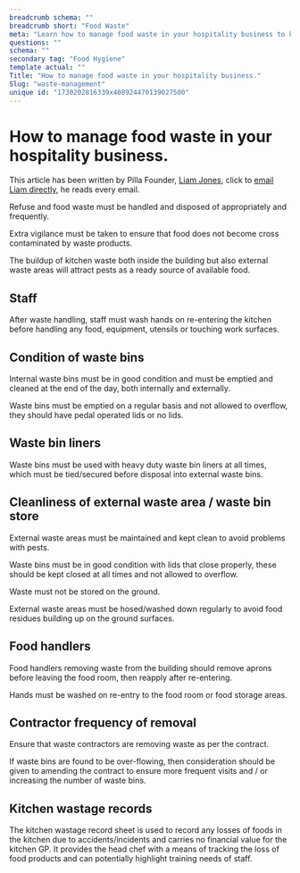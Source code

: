 ```yaml
---
breadcrumb schema: ""
breadcrumb short: "Food Waste"
meta: "Learn how to manage food waste in your hospitality business to keep pests away and avoid cross-contamination. Tips include proper bin usage, waste area cleanliness, and staff hygiene."
questions: ""
schema: ""
secondary tag: "Food Hygiene"
template actual: ""
Title: "How to manage food waste in your hospitality business."
Slug: "waste-management"
unique id: "1730202816339x408924470139027500"
---
```


# How to manage food waste in your hospitality business.

 This article has been written by Pilla Founder,&nbsp;[Liam Jones](https://yourpilla.com/profile/liam-jones), click to&nbsp;[email Liam directly](mailto:liam@yourpilla.com), he reads every email.

 Refuse and food waste must be handled and disposed of appropriately and frequently.

 Extra vigilance must be taken to ensure that food does not become cross contaminated by waste products.

 The buildup of kitchen waste both inside the building but also external waste areas will attract pests as a ready source of available food.

 ## Staff

 After waste handling, staff must wash hands on re-entering the kitchen before handling any food, equipment, utensils or touching work surfaces.

 ## Condition of waste bins

 Internal waste bins must be in good condition and must be emptied and cleaned at the end of the day, both internally and externally.

 Waste bins must be emptied on a regular basis and not allowed to overflow, they should have pedal operated lids or no lids.

 ## Waste bin liners

 Waste bins must be used with heavy duty waste bin liners at all times, which must be tied/secured before disposal into external waste bins.

 ## Cleanliness of external waste area / waste bin store

 External waste areas must be maintained and kept clean to avoid problems with pests.

 Waste bins must be in good condition with lids that close properly, these should be kept closed at all times and not allowed to overflow.

 Waste must not be stored on the ground.

 External waste areas must be hosed/washed down regularly to avoid food residues building up on the ground surfaces.

 ## Food handlers

 Food handlers removing waste from the building should remove aprons before leaving the food room, then reapply after re-entering.

 Hands must be washed on re-entry to the food room or food storage areas.

 ## Contractor frequency of removal

 Ensure that waste contractors are removing waste as per the contract.

 If waste bins are found to be over-flowing, then consideration should be given to amending the contract to ensure more frequent visits and / or increasing the number of waste bins.

 ## Kitchen wastage records

 The kitchen wastage record sheet is used to record any losses of foods in the kitchen due to accidents/incidents and carries no financial value for the kitchen GP. It provides the head chef with a means of tracking the loss of food products and can potentially highlight training needs of staff.